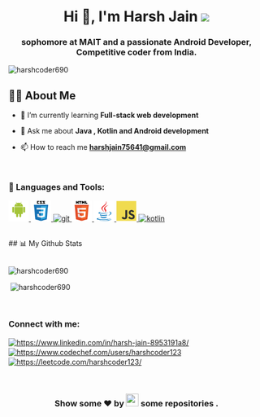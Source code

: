 <h1 align="center">Hi 👋, I'm Harsh Jain <img src="https://media.giphy.com/media/ujrj9aoOdNvXO/giphy.gif" width="75"></h1>
<h3 align="center"> sophomore at MAIT and a passionate Android Developer, Competitive coder from India.</h3>

<p align="left"> <img src="https://komarev.com/ghpvc/?username=harshcoder690&label=Profile%20views&color=0e75b6&style=flat" alt="harshcoder690" /> </p>

## 🙋‍♂️ About Me

- 🌱 I’m currently learning **Full-stack web development**

- 💬 Ask me about **Java , Kotlin and Android development**

- 📫 How to reach me **harshjain75641@gmail.com**
<br>
<h3 align="left">  🚀 Languages and Tools:</h3>
<p align="left"> <a href="https://developer.android.com" target="_blank"> <img src="https://raw.githubusercontent.com/devicons/devicon/master/icons/android/android-original-wordmark.svg" alt="android" width="40" height="40"/> </a> <a href="https://www.w3schools.com/css/" target="_blank"> <img src="https://raw.githubusercontent.com/devicons/devicon/master/icons/css3/css3-original-wordmark.svg" alt="css3" width="40" height="40"/> </a> <a href="https://git-scm.com/" target="_blank"> <img src="https://www.vectorlogo.zone/logos/git-scm/git-scm-icon.svg" alt="git" width="40" height="40"/> </a> <a href="https://www.w3.org/html/" target="_blank"> <img src="https://raw.githubusercontent.com/devicons/devicon/master/icons/html5/html5-original-wordmark.svg" alt="html5" width="40" height="40"/> </a> <a href="https://www.java.com" target="_blank"> <img src="https://raw.githubusercontent.com/devicons/devicon/master/icons/java/java-original.svg" alt="java" width="40" height="40"/> </a> <a href="https://developer.mozilla.org/en-US/docs/Web/JavaScript" target="_blank"> <img src="https://raw.githubusercontent.com/devicons/devicon/master/icons/javascript/javascript-original.svg" alt="javascript" width="40" height="40"/> </a> <a href="https://kotlinlang.org" target="_blank"> <img src="https://www.vectorlogo.zone/logos/kotlinlang/kotlinlang-icon.svg" alt="kotlin" width="40" height="40"/> </a> </p>

<br>
## 📊 My Github Stats
<br>
<br>

<p><img align="left" src="https://github-readme-stats.vercel.app/api/top-langs?username=harshcoder690&show_icons=true&locale=en&layout=compact" alt="harshcoder690" /></p>

<br>
<p>&nbsp;<img align="center" src="https://github-readme-stats.vercel.app/api?username=harshcoder690&show_icons=true&locale=en" alt="harshcoder690" /></p>

<br>

<h3 align="left">Connect with me:</h3>
<p align="left">
<a href="https://linkedin.com/in/harsh-jain-8953191a8/" target="blank"><img align="center" src="https://raw.githubusercontent.com/rahuldkjain/github-profile-readme-generator/master/src/images/icons/Social/linked-in-alt.svg" alt="https://www.linkedin.com/in/harsh-jain-8953191a8/" height="30" width="40" /></a>
<a href="https://www.codechef.com/users/harshcoder123" target="blank"><img align="center" src="https://cdn.jsdelivr.net/npm/simple-icons@3.1.0/icons/codechef.svg" alt="https://www.codechef.com/users/harshcoder123" height="30" width="40" /></a>
<a href="https://www.leetcode.com/harshcoder123/" target="blank"><img align="center" src="https://raw.githubusercontent.com/rahuldkjain/github-profile-readme-generator/master/src/images/icons/Social/leet-code.svg" alt="https://leetcode.com/harshcoder123/" height="30" width="40" /></a>
</p>
<br>
<h3 align="center">Show some ❤ by <img src="https://imgur.com/o7ncZFp.jpg" height=25px width=25px> some repositories .</h3>

